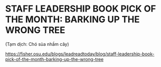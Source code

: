 # STAFF LEADERSHIP BOOK PICK OF THE MONTH: BARKING UP THE WRONG TREE
(Tạm dịch: Chó sủa nhầm cây)

https://fisher.osu.edu/blogs/leadreadtoday/blog/staff-leadership-book-pick-of-the-month-barking-up-the-wrong-tree
